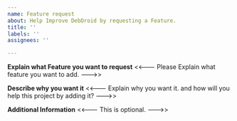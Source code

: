 ```yaml
---
name: Feature request
about: Help Improve DebDroid by requesting a Feature.
title: ''
labels: ''
assignees: ''

---
```


**Explain what Feature you want to request**
<<--- Please Explain what feature you want to add. --->>

**Describe why you want it**
<<--- Explain why you want it. and how will you help this project by adding it? --->>

**Additional Information**
<<--- This is optional. --->>
